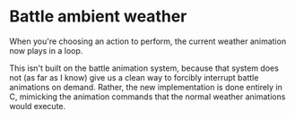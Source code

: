 
# Battle ambient weather

When you're choosing an action to perform, the current weather animation now plays in a loop.

This isn't built on the battle animation system, because that system does not (as far as I know) give us a clean way to forcibly interrupt battle animations on demand. Rather, the new implementation is done entirely in C, mimicking the animation commands that the normal weather animations would execute.